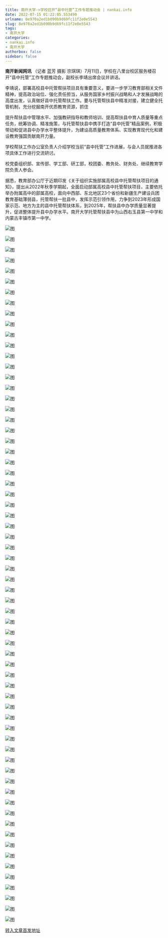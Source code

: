 ```yaml
---
title: 南开大学->学校召开“县中托管”工作专题推动会 | nankai.info
date: 2022-07-15 01:22:05.553490
urlname: 8e970a2ed1b090b9d69fc11f2e0e5543
slug: 8e970a2ed1b090b9d69fc11f2e0e5543
tags: 
- 南开大学
categories:
- nankai.info
- 南开大学
authorbox: false
sidebar: false
---
```

**南开新闻网讯** （记者 蓝芳 摄影 宗琪琪）7月11日，学校在八里台校区服务楼召开“县中托管”工作专题推动会，副校长李靖出席会议并讲话。

李靖说，部署高校县中托管帮扶项目具有重要意义，要进一步学习教育部相关文件精神，提高政治站位、强化责任担当，从服务国家乡村振兴战略和人才发展战略的高度出发，认真做好县中托管帮扶工作。要与托管帮扶县中精准对接，建立健全托管机制，充分挖掘南开优质教育资源，抓住
<!--more-->
提升帮扶县中管理水平、加强教研指导和教师培训、提高帮扶县中育人质量等重点任务，统筹协调、精准施策，与托管帮扶县中携手打造“县中托管”精品案例，积极带动和促进县中办学水平整体提升，为建设高质量教育体系、实现教育现代化和建设教育强国贡献南开力量。

学校帮扶工作办公室负责人介绍学校当前“县中托管”工作进展，与会人员就推进各项具体工作进行交流研讨。

校党委组织部、宣传部、学工部、研工部，校团委、教务处、财务处、继续教育学院负责人参会。

据悉，教育部办公厅于近期印发《关于组织实施部属高校县中托管帮扶项目的通知》，提出从2022年秋季学期起，全面启动部属高校县中托管帮扶项目，主要依托举办附属高中的部属高校，面向中西部、东北地区23个省份和新疆生产建设兵团教育基础薄弱县，托管帮扶一批县中，发挥示范引领作用，力争到2023年形成国家示范、地方为主的县中托管帮扶体系，到2025年，帮扶县中办学质量显著提升，促进整体提升县中办学水平。南开大学托管帮扶县中为山西右玉县第一中学和内蒙古丰镇市第一中学。

![图](http://news.nankai.edu.cn/ywsd/system/2022/07/11/g)

![图](http://news.nankai.edu.cn/ywsd/system/2022/07/11/p)

![图](http://news.nankai.edu.cn/ywsd/system/2022/07/11/j)

![图](http://news.nankai.edu.cn/ywsd/system/2022/07/11/)

![图](http://news.nankai.edu.cn/ywsd/system/2022/07/11/a)

![图](http://news.nankai.edu.cn/ywsd/system/2022/07/11/b)

![图](http://news.nankai.edu.cn/ywsd/system/2022/07/11/8)

![图](http://news.nankai.edu.cn/ywsd/system/2022/07/11/8)

![图](http://news.nankai.edu.cn/ywsd/system/2022/07/11/a)

![图](http://news.nankai.edu.cn/ywsd/system/2022/07/11/1)

![图](http://news.nankai.edu.cn/ywsd/system/2022/07/11/4)

![图](http://news.nankai.edu.cn/ywsd/system/2022/07/11/d)

![图](http://news.nankai.edu.cn/ywsd/system/2022/07/11/_)

![图](http://news.nankai.edu.cn/ywsd/system/2022/07/11/0)

![图](http://news.nankai.edu.cn/ywsd/system/2022/07/11/9)

![图](http://news.nankai.edu.cn/ywsd/system/2022/07/11/6)

![图](http://news.nankai.edu.cn/ywsd/system/2022/07/11/6)

![图](http://news.nankai.edu.cn/ywsd/system/2022/07/11/4)

![图](http://news.nankai.edu.cn/ywsd/system/2022/07/11/0)

![图](http://news.nankai.edu.cn/ywsd/system/2022/07/11/0)

![图](http://news.nankai.edu.cn/ywsd/system/2022/07/11/0)

![图](http://news.nankai.edu.cn/ywsd/system/2022/07/11/3)

![图](http://news.nankai.edu.cn/ywsd/system/2022/07/11/0)

![图](http://news.nankai.edu.cn/ywsd/system/2022/07/11/0)

![图](http://news.nankai.edu.cn/)

![图](http://news.nankai.edu.cn/ywsd/system/2022/07/11/6)

![图](http://news.nankai.edu.cn/ywsd/system/2022/07/11/6)

![图](http://news.nankai.edu.cn/ywsd/system/2022/07/11/4)

![图](http://news.nankai.edu.cn/)

![图](http://news.nankai.edu.cn/ywsd/system/2022/07/11/0)

![图](http://news.nankai.edu.cn/ywsd/system/2022/07/11/0)

![图](http://news.nankai.edu.cn/ywsd/system/2022/07/11/0)

![图](http://news.nankai.edu.cn/)

![图](http://news.nankai.edu.cn/ywsd/system/2022/07/11/3)

![图](http://news.nankai.edu.cn/ywsd/system/2022/07/11/0)

![图](http://news.nankai.edu.cn/ywsd/system/2022/07/11/0)

![图](http://news.nankai.edu.cn/)

![图](http://news.nankai.edu.cn/ywsd/system/2022/07/11/c)

![图](http://news.nankai.edu.cn/ywsd/system/2022/07/11/i)

![图](http://news.nankai.edu.cn/ywsd/system/2022/07/11/p)

![图](http://news.nankai.edu.cn/)

![图](http://news.nankai.edu.cn/ywsd/system/2022/07/11/n)

![图](http://news.nankai.edu.cn/ywsd/system/2022/07/11/c)

![图](http://news.nankai.edu.cn/ywsd/system/2022/07/11/)

![图](http://news.nankai.edu.cn/ywsd/system/2022/07/11/u)

![图](http://news.nankai.edu.cn/ywsd/system/2022/07/11/d)

![图](http://news.nankai.edu.cn/ywsd/system/2022/07/11/e)

![图](http://news.nankai.edu.cn/ywsd/system/2022/07/11/)

![图](http://news.nankai.edu.cn/ywsd/system/2022/07/11/i)

![图](http://news.nankai.edu.cn/ywsd/system/2022/07/11/a)

![图](http://news.nankai.edu.cn/ywsd/system/2022/07/11/k)

![图](http://news.nankai.edu.cn/ywsd/system/2022/07/11/n)

![图](http://news.nankai.edu.cn/ywsd/system/2022/07/11/a)

![图](http://news.nankai.edu.cn/ywsd/system/2022/07/11/n)

![图](http://news.nankai.edu.cn/ywsd/system/2022/07/11/)

![图](http://news.nankai.edu.cn/ywsd/system/2022/07/11/s)

![图](http://news.nankai.edu.cn/ywsd/system/2022/07/11/w)

![图](http://news.nankai.edu.cn/ywsd/system/2022/07/11/e)

![图](http://news.nankai.edu.cn/ywsd/system/2022/07/11/n)

![图](http://news.nankai.edu.cn/)

![图](http://news.nankai.edu.cn/)

![图](http://news.nankai.edu.cn/ywsd/system/2022/07/11/:)

![图](http://news.nankai.edu.cn/ywsd/system/2022/07/11/p)

![图](http://news.nankai.edu.cn/ywsd/system/2022/07/11/t)

![图](http://news.nankai.edu.cn/ywsd/system/2022/07/11/t)

![图](http://news.nankai.edu.cn/ywsd/system/2022/07/11/h)

[转入文章首发地址](http://news.nankai.edu.cn/ywsd/system/2022/07/11/030052004.shtml)